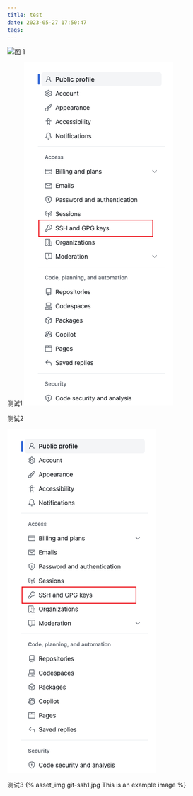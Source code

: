 ```yaml
---
title: test
date: 2023-05-27 17:50:47
tags:
---
```


![图 1](git-ssh1.png)

测试1
![图 1](/images/git-ssh1.png)

测试2

![图 3](/images/git-ssh1.png)

测试3
{% asset_img git-ssh1.jpg This is an example image %}